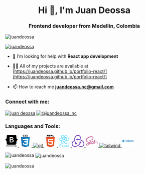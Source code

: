 <h1 align="center">Hi 👋, I'm Juan Deossa</h1>
<h3 align="center">Frontend developer from Medellin, Colombia</h3>

<p align="left"> <img src="https://komarev.com/ghpvc/?username=juandeossa&label=Profile%20views&color=0e75b6&style=flat" alt="juandeossa" /> </p>

<p align="left"> <a href="https://github.com/ryo-ma/github-profile-trophy"><img src="https://github-profile-trophy.vercel.app/?username=juandeossa" alt="juandeossa" /></a> </p>

- 🤝 I’m looking for help with **React app development**

- 👨‍💻 All of my projects are available at [https://juandeossa.github.io/portfolio-react/](https://juandeossa.github.io/portfolio-react/)

- 📫 How to reach me **juandeossa.nc@gmail.com**

<h3 align="left">Connect with me:</h3>
<p align="left">
<a href="https://www.linkedin.com/in/juan-ricardo-deossa-morales-7b2468249" target="blank"><img align="center" src="https://raw.githubusercontent.com/rahuldkjain/github-profile-readme-generator/master/src/images/icons/Social/linked-in-alt.svg" alt="juan deossa" height="30" width="40" /></a>
<a href="https://www.hackerrank.com/juandeossa_nc" target="blank"><img align="center" src="https://raw.githubusercontent.com/rahuldkjain/github-profile-readme-generator/master/src/images/icons/Social/hackerrank.svg" alt="@juandeossa_nc" height="30" width="40" /></a>
</p>

<h3 align="left">Languages and Tools:</h3>
<p align="left"> <a href="https://getbootstrap.com" target="_blank" rel="noreferrer"> <img src="https://raw.githubusercontent.com/devicons/devicon/master/icons/bootstrap/bootstrap-plain-wordmark.svg" alt="bootstrap" width="40" height="40"/> </a> <a href="https://www.w3schools.com/css/" target="_blank" rel="noreferrer"> <img src="https://raw.githubusercontent.com/devicons/devicon/master/icons/css3/css3-original-wordmark.svg" alt="css3" width="40" height="40"/> </a> <a href="https://git-scm.com/" target="_blank" rel="noreferrer"> <img src="https://www.vectorlogo.zone/logos/git-scm/git-scm-icon.svg" alt="git" width="40" height="40"/> </a> <a href="https://www.w3.org/html/" target="_blank" rel="noreferrer"> <img src="https://raw.githubusercontent.com/devicons/devicon/master/icons/html5/html5-original-wordmark.svg" alt="html5" width="40" height="40"/> </a> <a href="https://reactjs.org/" target="_blank" rel="noreferrer"> <img src="https://raw.githubusercontent.com/devicons/devicon/master/icons/react/react-original-wordmark.svg" alt="react" width="40" height="40"/> </a> <a href="https://redux.js.org" target="_blank" rel="noreferrer"> <img src="https://raw.githubusercontent.com/devicons/devicon/master/icons/redux/redux-original.svg" alt="redux" width="40" height="40"/> </a> <a href="https://sass-lang.com" target="_blank" rel="noreferrer"> <img src="https://raw.githubusercontent.com/devicons/devicon/master/icons/sass/sass-original.svg" alt="sass" width="40" height="40"/> </a> <a href="https://tailwindcss.com/" target="_blank" rel="noreferrer"> <img src="https://www.vectorlogo.zone/logos/tailwindcss/tailwindcss-icon.svg" alt="tailwind" width="40" height="40"/> </a> <a href="https://webpack.js.org" target="_blank" rel="noreferrer"> <img src="https://raw.githubusercontent.com/devicons/devicon/d00d0969292a6569d45b06d3f350f463a0107b0d/icons/webpack/webpack-original-wordmark.svg" alt="webpack" width="40" height="40"/> </a> </p>

<p><img align="left" src="https://github-readme-stats.vercel.app/api/top-langs?username=juandeossa&show_icons=true&locale=en&layout=compact" alt="juandeossa" /></p>

<p>&nbsp;<img align="center" src="https://github-readme-stats.vercel.app/api?username=juandeossa&show_icons=true&locale=en" alt="juandeossa" /></p>

<p><img align="center" src="https://github-readme-streak-stats.herokuapp.com/?user=juandeossa&" alt="juandeossa" /></p>
